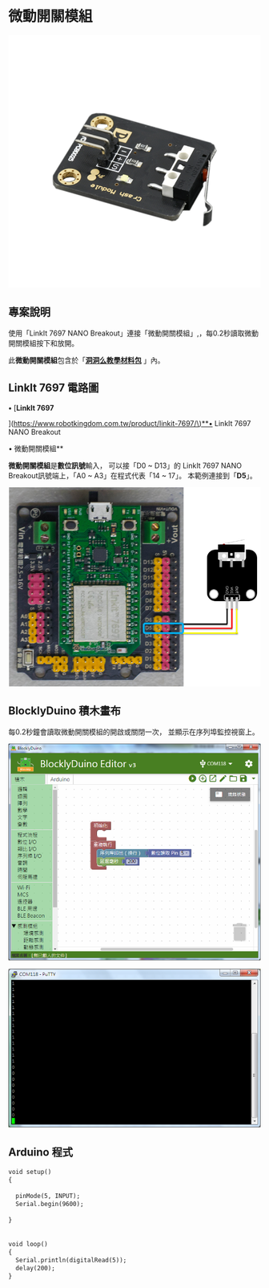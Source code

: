 # 微動開關模組

![](../../.gitbook/assets/linkit7697_microswitch_00.png)

## 專案說明

使用「LinkIt 7697 NANO Breakout」連接「微動開關模組」,，每0.2秒讀取微動開關模組按下和放開。

此**微動開關模組**包含於「[**洞洞么教學材料包**](https://www.robotkingdom.com.tw/product/rk-education-kit-001/) 」內。

## LinkIt 7697 電路圖

**•** \[**LinkIt 7697**

\]\([https://www.robotkingdom.com.tw/product/linkit-7697/\)\*\*•](https://www.robotkingdom.com.tw/product/linkit-7697/%29**•) LinkIt 7697 NANO Breakout

• 微動開關模組\*\*

**微動開關模組**是**數位訊號**輸入， 可以接「D0 ~ D13」的 LinkIt 7697 NANO Breakout訊號端上，「A0 ~ A3」在程式代表「14 ~ 17」。 本範例連接到「**D5**」。

![](../../.gitbook/assets/linkit7697_microswitch_01.png)

## BlocklyDuino 積木畫布

每0.2秒鐘會讀取微動開關模組的開啟或關閉一次， 並顯示在序列埠監控視窗上。

![](../../.gitbook/assets/linkit7697_microswitch_02.png)

![](../../.gitbook/assets/linkit7697_microswitch_03.png)

## Arduino 程式

```text
void setup()
{

  pinMode(5, INPUT);
  Serial.begin(9600);

}


void loop()
{
  Serial.println(digitalRead(5));
  delay(200);
}
```

